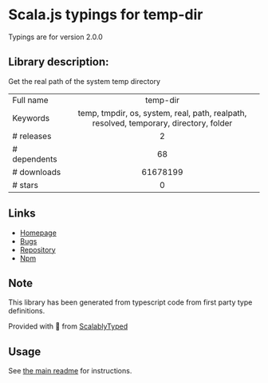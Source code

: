 
# Scala.js typings for temp-dir

Typings are for version 2.0.0

## Library description:
Get the real path of the system temp directory

|                    |                 |
| ------------------ | :-------------: |
| Full name          | temp-dir |
| Keywords           | temp, tmpdir, os, system, real, path, realpath, resolved, temporary, directory, folder |
| # releases         | 2 |
| # dependents       | 68 |
| # downloads        | 61678199 |
| # stars            | 0 |

## Links
- [Homepage](https://github.com/sindresorhus/temp-dir#readme)
- [Bugs](https://github.com/sindresorhus/temp-dir/issues)
- [Repository](https://github.com/sindresorhus/temp-dir)
- [Npm](https://www.npmjs.com/package/temp-dir)
    


## Note
This library has been generated from typescript code from first party type definitions.

Provided with :purple_heart: from [ScalablyTyped](https://github.com/oyvindberg/ScalablyTyped)

## Usage
See [the main readme](../../readme.md) for instructions.


